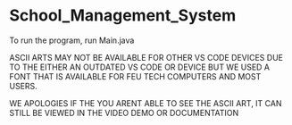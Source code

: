 # School_Management_System
To run the program, run Main.java

ASCII ARTS MAY NOT BE AVAILABLE FOR OTHER VS CODE DEVICES DUE TO THE EITHER AN OUTDATED VS CODE OR DEVICE
BUT WE USED A FONT THAT IS AVAILABLE FOR FEU TECH COMPUTERS AND MOST USERS.

WE APOLOGIES IF THE YOU ARENT ABLE TO SEE THE ASCII ART, IT CAN STILL BE VIEWED IN THE VIDEO DEMO OR DOCUMENTATION